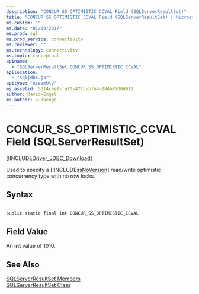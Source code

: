 ```yaml
---
description: "CONCUR_SS_OPTIMISTIC_CCVAL Field (SQLServerResultSet)"
title: "CONCUR_SS_OPTIMISTIC_CCVAL Field (SQLServerResultSet) | Microsoft Docs"
ms.custom: ""
ms.date: "01/19/2017"
ms.prod: sql
ms.prod_service: connectivity
ms.reviewer: ""
ms.technology: connectivity
ms.topic: conceptual
apiname: 
  - "SQLServerResultSet.CONCUR_SS_OPTIMISTIC_CCVAL"
apilocation: 
  - "sqljdbc.jar"
apitype: "Assembly"
ms.assetid: 5314cee7-fef0-47fc-bfb4-284b8700d612
author: David-Engel
ms.author: v-daenge
---
```

# CONCUR_SS_OPTIMISTIC_CCVAL Field (SQLServerResultSet)
[!INCLUDE[Driver_JDBC_Download](../../../includes/driver_jdbc_download.md)]

  Used to specify a [!INCLUDE[ssNoVersion](../../../includes/ssnoversion-md.md)] read/write optimistic concurrency type with no row locks.  
  
## Syntax  
  
```  
  
public static final int CONCUR_SS_OPTIMISTIC_CCVAL  
```  
  
## Field Value  
 An **int** value of 1010.  
  
## See Also  
 [SQLServerResultSet Members](../../../connect/jdbc/reference/sqlserverresultset-members.md)   
 [SQLServerResultSet Class](../../../connect/jdbc/reference/sqlserverresultset-class.md)  
  
  
